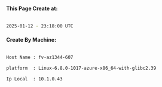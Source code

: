 
   
#### This Page Create at:

```bash

2025-01-12 - 23:18:00 UTC

```

#### Create By Machine:

```bash

Host Name : fv-az1344-607

platform  : Linux-6.8.0-1017-azure-x86_64-with-glibc2.39

Ip Local  : 10.1.0.43

```

